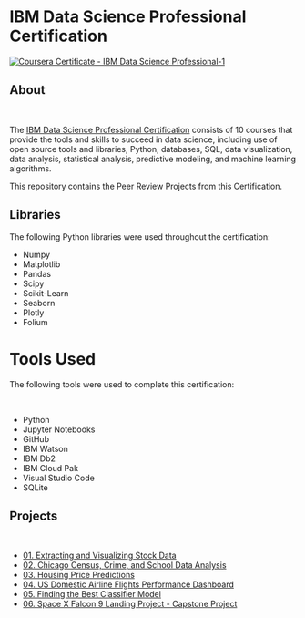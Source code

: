 # IBM Data Science Professional Certification

<a href="https://coursera.org/verify/professional-cert/LDGSMN6KSPRA"> ![Coursera Certificate - IBM Data Science Professional-1](https://user-images.githubusercontent.com/60063158/220248452-cc3a0d00-d896-4eb5-9c0b-315514df5151.png) </a>

## About

<br>

The <a href="https://www.coursera.org/professional-certificates/ibm-data-science">IBM Data Science Professional Certification</a> consists of 10 courses that provide the tools and skills to succeed in data science, including use of open source tools and libraries, Python, databases, SQL, data visualization, data analysis, statistical analysis, predictive modeling, and machine learning algorithms. 

This repository contains the Peer Review Projects from this Certification. 

## Libraries
The following Python libraries were used throughout the certification: 
<br>

- Numpy
- Matplotlib
- Pandas
- Scipy
- Scikit-Learn
- Seaborn
- Plotly
- Folium

# Tools Used
The following tools were used to complete this certification: 

<br>

- Python
- Jupyter Notebooks
- GitHub
- IBM Watson 
- IBM Db2
- IBM Cloud Pak
- Visual Studio Code
- SQLite


## Projects 

<br>

- [01. Extracting and Visualizing Stock Data](https://github.com/realgauravmehta/Collection-of-Courses-and-Projects/blob/main/Course%2002.%20IBM%20Data%20Science%20Professional%20Certificate/01.%20Extracting%20and%20Visualizing%20Stock%20Data/Extracting%20and%20Visualizing%20Stock%20Data.ipynb)
- [02. Chicago Census, Crime, and School Data Analysis](https://github.com/realgauravmehta/Collection-of-Courses-and-Projects/blob/main/Course%2002.%20IBM%20Data%20Science%20Professional%20Certificate/02.%20Chicago%20Census%2C%20Crime%2C%20and%20School%20Data%20Analysis/Chicago%20Census%2C%20Crime%2C%20and%20School%20Data%20Analysis%20using%20SQL.ipynb)
- [03. Housing Price Predictions](https://github.com/realgauravmehta/Collection-of-Courses-and-Projects/blob/main/Course%2002.%20IBM%20Data%20Science%20Professional%20Certificate/03.%20Housing%20Price%20Predictions/House%20Price%20Predictions.ipynb)
- [04. US Domestic Airline Flights Performance Dashboard](https://github.com/realgauravmehta/Collection-of-Courses-and-Projects/blob/main/Course%2002.%20IBM%20Data%20Science%20Professional%20Certificate/04.%20US%20Domestic%20Airline%20Flights%20Performance%20Dashboard/US%20Domestic%20Airline%20Flights%20Performance%20Dashboard.ipynb)
- [05. Finding the Best Classifier Model](https://github.com/realgauravmehta/Collection-of-Courses-and-Projects/blob/main/Course%2002.%20IBM%20Data%20Science%20Professional%20Certificate/05.%20Finding%20the%20Best%20Classifier%20Model/Finding%20the%20Best%20Classifier%20Model.ipynb)
- [06. Space X Falcon 9 Landing Project - Capstone Project](https://github.com/realgauravmehta/Collection-of-Courses-and-Projects/tree/main/Course%2002.%20IBM%20Data%20Science%20Professional%20Certificate/06.%20Space%20X%20Falcon%209%20Landing%20Project%20-%20Capstone%20Project)

<br>
